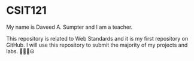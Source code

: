 # CSIT121
My name is Daveed A. Sumpter and I am a teacher.

This repository is related to Web Standards and it is my first repository on GitHub.
I will use this repository to submit the majority of my projects and labs.
🏀🍇🛫☮️
